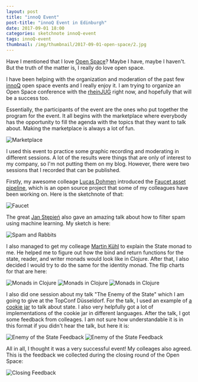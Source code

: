 ```yaml
---
layout: post
title: "innoQ Event"
post-title: "innoQ Event in Edinburgh"
date: 2017-09-01 18:00
categories: sketchnote innoQ-event
tags: innoQ-event
thumbnail: /img/thumbnail/2017-09-01-open-space/2.jpg
---
```


Have I mentioned that I love [Open Space](https://en.wikipedia.org/wiki/Open_Space_Technology)? Maybe I have, maybe I haven't. But the truth of the matter is, I really do love open space.

I have been helping with the organization and moderation of the past few [innoQ](https://innoq.com) open space events and I really enjoy it. I am trying to organize an Open Space conference with the [rheinJUG](http://rheinjug.de/) right now, and hopefully that will be a success too.

Essentially, the participants of the event are the ones who put together the program for the event. It all begins with the marketplace where everybody has the opportunity to fill the agenda with the topics that they want to talk about. Making the marketplace is always a lot of fun.

![Marketplace](/img/2017-09-01-open-space/1.jpg "Marketplace")

I used this event to practice some graphic recording and moderating in different sessions. A lot of the results were things that are only of interest to my company, so I'm not putting them on my blog. However, there were two sessions that I recorded that can be published.

Firstly, my awesome colleage [Lucas Dohmen](https://twitter.com/moonbeamlabs) introduced the [Faucet asset pipeline](https://github.com/faucet-pipeline), which is an open source project that some of my colleagues have been working on. Here is the sketchnote of that:

![Faucet](/img/2017-09-01-open-space/2.jpg "Faucet")

The great [Jan Stępień](https://twitter.com/janstepien) also gave an amazing talk about how to filter spam using machine learning. My sketch is here:

![Spam and Rabbits](/img/2017-09-01-open-space/3.jpg "Spam and Rabbits")

I also managed to get my colleage [Martin Kühl](https://twitter.com/mkhl) to explain the State monad to me. He helped me to figure out how the bind and return functions for the state, reader, and writer monads would look like in Clojure. After that, I also decided I would try to do the same for the identity monad. The flip charts for that are here:

![Monads in Clojure](/img/2017-09-01-open-space/4.jpg "Spam and Rabbits")
![Monads in Clojure](/img/2017-09-01-open-space/5.jpg "Spam and Rabbits")
![Monads in Clojure](/img/2017-09-01-open-space/6.jpg "Spam and Rabbits")

I also did one session about my talk "The Enemy of the State" which I am going to give at the TopConf Düsseldorf. For the talk, I used an example of [a cookie jar](https://github.com/joyclark/cookie-jar) to talk about state. I also very helpfully got a lot of implementations of the cookie jar in different languages. After the talk, I got some feedback from colleages. I am not sure how understandable it is in this format if you didn't hear the talk, but here it is:

![Enemy of the State Feedback](/img/2017-09-01-open-space/7.jpg "Enemy of the State Feedback")
![Enemy of the State Feedback](/img/2017-09-01-open-space/8.jpg "Enemy of the State Feedback")

All in all, I thought it was a very successful event! My colleages also agreed. This is the feedback we collected during the closing round of the Open Space:

![Closing Feedback](/img/2017-09-01-open-space/9.jpg "Closing Feedback")
